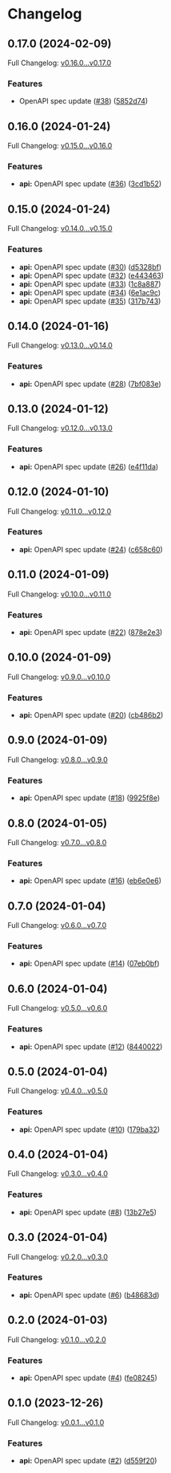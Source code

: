 # Changelog

## 0.17.0 (2024-02-09)

Full Changelog: [v0.16.0...v0.17.0](https://github.com/Dataherald/dataherald-python/compare/v0.16.0...v0.17.0)

### Features

* OpenAPI spec update ([#38](https://github.com/Dataherald/dataherald-python/issues/38)) ([5852d74](https://github.com/Dataherald/dataherald-python/commit/5852d745b443ac13bf771c1bd4c507f66a91620c))

## 0.16.0 (2024-01-24)

Full Changelog: [v0.15.0...v0.16.0](https://github.com/Dataherald/dataherald-python/compare/v0.15.0...v0.16.0)

### Features

* **api:** OpenAPI spec update ([#36](https://github.com/Dataherald/dataherald-python/issues/36)) ([3cd1b52](https://github.com/Dataherald/dataherald-python/commit/3cd1b528649a9844e58e4c2344356e672c65c140))

## 0.15.0 (2024-01-24)

Full Changelog: [v0.14.0...v0.15.0](https://github.com/Dataherald/dataherald-python/compare/v0.14.0...v0.15.0)

### Features

* **api:** OpenAPI spec update ([#30](https://github.com/Dataherald/dataherald-python/issues/30)) ([d5328bf](https://github.com/Dataherald/dataherald-python/commit/d5328bfab08dc97760ce01661c3f83665bafd389))
* **api:** OpenAPI spec update ([#32](https://github.com/Dataherald/dataherald-python/issues/32)) ([e443463](https://github.com/Dataherald/dataherald-python/commit/e443463f508753125e7b48582a4432156959b898))
* **api:** OpenAPI spec update ([#33](https://github.com/Dataherald/dataherald-python/issues/33)) ([1c8a887](https://github.com/Dataherald/dataherald-python/commit/1c8a88761d37f060a0835735fabe8e75980ae2d7))
* **api:** OpenAPI spec update ([#34](https://github.com/Dataherald/dataherald-python/issues/34)) ([6e1ac9c](https://github.com/Dataherald/dataherald-python/commit/6e1ac9cf083f2382260f44f5f2627cbbc6b3d8f2))
* **api:** OpenAPI spec update ([#35](https://github.com/Dataherald/dataherald-python/issues/35)) ([317b743](https://github.com/Dataherald/dataherald-python/commit/317b74340bebc295024fcadb0a4ff3aeebefe06e))

## 0.14.0 (2024-01-16)

Full Changelog: [v0.13.0...v0.14.0](https://github.com/Dataherald/dataherald-python/compare/v0.13.0...v0.14.0)

### Features

* **api:** OpenAPI spec update ([#28](https://github.com/Dataherald/dataherald-python/issues/28)) ([7bf083e](https://github.com/Dataherald/dataherald-python/commit/7bf083e324b5df82263c1a3f7818581312b3beb0))

## 0.13.0 (2024-01-12)

Full Changelog: [v0.12.0...v0.13.0](https://github.com/Dataherald/dataherald-python/compare/v0.12.0...v0.13.0)

### Features

* **api:** OpenAPI spec update ([#26](https://github.com/Dataherald/dataherald-python/issues/26)) ([e4f11da](https://github.com/Dataherald/dataherald-python/commit/e4f11da1d79172307e9f9ecbdb3d8984df07a6d8))

## 0.12.0 (2024-01-10)

Full Changelog: [v0.11.0...v0.12.0](https://github.com/Dataherald/dataherald-python/compare/v0.11.0...v0.12.0)

### Features

* **api:** OpenAPI spec update ([#24](https://github.com/Dataherald/dataherald-python/issues/24)) ([c658c60](https://github.com/Dataherald/dataherald-python/commit/c658c60e62dc96fcbe75dd635cea5ff6d3dfd26d))

## 0.11.0 (2024-01-09)

Full Changelog: [v0.10.0...v0.11.0](https://github.com/Dataherald/dataherald-python/compare/v0.10.0...v0.11.0)

### Features

* **api:** OpenAPI spec update ([#22](https://github.com/Dataherald/dataherald-python/issues/22)) ([878e2e3](https://github.com/Dataherald/dataherald-python/commit/878e2e32b1ab06cc5868f8a311a89eadb92296d4))

## 0.10.0 (2024-01-09)

Full Changelog: [v0.9.0...v0.10.0](https://github.com/Dataherald/dataherald-python/compare/v0.9.0...v0.10.0)

### Features

* **api:** OpenAPI spec update ([#20](https://github.com/Dataherald/dataherald-python/issues/20)) ([cb486b2](https://github.com/Dataherald/dataherald-python/commit/cb486b2c6a8c2d2e57c2eb011252cccfe6aaa838))

## 0.9.0 (2024-01-09)

Full Changelog: [v0.8.0...v0.9.0](https://github.com/Dataherald/dataherald-python/compare/v0.8.0...v0.9.0)

### Features

* **api:** OpenAPI spec update ([#18](https://github.com/Dataherald/dataherald-python/issues/18)) ([9925f8e](https://github.com/Dataherald/dataherald-python/commit/9925f8ee7e7820d1984f5833cfecee0ba4dba498))

## 0.8.0 (2024-01-05)

Full Changelog: [v0.7.0...v0.8.0](https://github.com/Dataherald/dataherald-python/compare/v0.7.0...v0.8.0)

### Features

* **api:** OpenAPI spec update ([#16](https://github.com/Dataherald/dataherald-python/issues/16)) ([eb6e0e6](https://github.com/Dataherald/dataherald-python/commit/eb6e0e6e8cd62243abb8f8f187613d56374f1192))

## 0.7.0 (2024-01-04)

Full Changelog: [v0.6.0...v0.7.0](https://github.com/Dataherald/dataherald-python/compare/v0.6.0...v0.7.0)

### Features

* **api:** OpenAPI spec update ([#14](https://github.com/Dataherald/dataherald-python/issues/14)) ([07eb0bf](https://github.com/Dataherald/dataherald-python/commit/07eb0bf0fd489baed33c7467ccc6226216803077))

## 0.6.0 (2024-01-04)

Full Changelog: [v0.5.0...v0.6.0](https://github.com/Dataherald/dataherald-python/compare/v0.5.0...v0.6.0)

### Features

* **api:** OpenAPI spec update ([#12](https://github.com/Dataherald/dataherald-python/issues/12)) ([8440022](https://github.com/Dataherald/dataherald-python/commit/8440022e862cb1d4750e5ecb3c8a67da1d08c50a))

## 0.5.0 (2024-01-04)

Full Changelog: [v0.4.0...v0.5.0](https://github.com/Dataherald/dataherald-python/compare/v0.4.0...v0.5.0)

### Features

* **api:** OpenAPI spec update ([#10](https://github.com/Dataherald/dataherald-python/issues/10)) ([179ba32](https://github.com/Dataherald/dataherald-python/commit/179ba3233c8b16d0747dc806c5b2c36a67f88119))

## 0.4.0 (2024-01-04)

Full Changelog: [v0.3.0...v0.4.0](https://github.com/Dataherald/dataherald-python/compare/v0.3.0...v0.4.0)

### Features

* **api:** OpenAPI spec update ([#8](https://github.com/Dataherald/dataherald-python/issues/8)) ([13b27e5](https://github.com/Dataherald/dataherald-python/commit/13b27e549bf00c28e1bae3204466ddf75a9a8de5))

## 0.3.0 (2024-01-04)

Full Changelog: [v0.2.0...v0.3.0](https://github.com/Dataherald/dataherald-python/compare/v0.2.0...v0.3.0)

### Features

* **api:** OpenAPI spec update ([#6](https://github.com/Dataherald/dataherald-python/issues/6)) ([b48683d](https://github.com/Dataherald/dataherald-python/commit/b48683df089b46136749bd55fbe1b1cd3bee22d3))

## 0.2.0 (2024-01-03)

Full Changelog: [v0.1.0...v0.2.0](https://github.com/Dataherald/dataherald-python/compare/v0.1.0...v0.2.0)

### Features

* **api:** OpenAPI spec update ([#4](https://github.com/Dataherald/dataherald-python/issues/4)) ([fe08245](https://github.com/Dataherald/dataherald-python/commit/fe082451e6fe6141e36b7fba12490b99213863ad))

## 0.1.0 (2023-12-26)

Full Changelog: [v0.0.1...v0.1.0](https://github.com/Dataherald/dataherald-python/compare/v0.0.1...v0.1.0)

### Features

* **api:** OpenAPI spec update ([#2](https://github.com/Dataherald/dataherald-python/issues/2)) ([d559f20](https://github.com/Dataherald/dataherald-python/commit/d559f20e27ee1581fe33625820c9d22b8c786e26))
